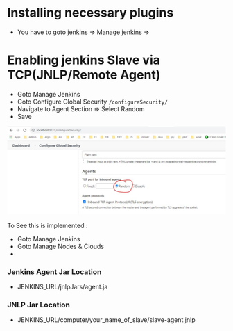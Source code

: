 
# Installing necessary plugins 
- You have to goto jenkins => Manage jenkins => 

# Enabling jenkins Slave via TCP(JNLP/Remote Agent)
- Goto Manage Jenkins 
- Goto Configure Global Security ```/configureSecurity/```
- Navigate to Agent Section => Select Random
- Save

![enable-tcp](/images/jenkins/enable-tcp-communication.JPG)

To See this is implemented : 

- Goto Manage Jenkins 
- Goto Manage Nodes & Clouds
- 

### Jenkins Agent Jar Location 
- JENKINS_URL/jnlpJars/agent.ja
### JNLP Jar Location
- JENKINS_URL/computer/your_name_of_slave/slave-agent.jnlp